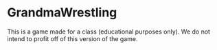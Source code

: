 # GrandmaWrestling

This is a game made for a class (educational purposes only). We do not intend to profit off of this version of the game.
